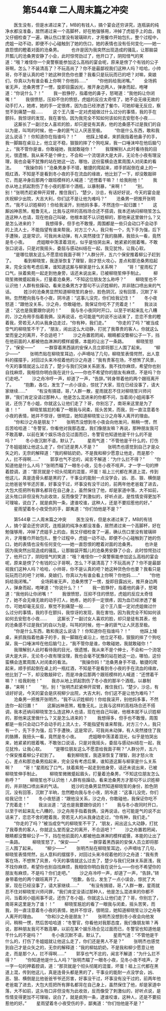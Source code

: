 # 　　第544章 二人周末篇之冲突
　　医生没有，但是水递过来了，MB的有钱人，搞个宴会还穷讲究，连瓶装的纯净水都没准备，居然递过来一个高脚杯，好在勉强够用，冲掉了虎姐手上的血，我又仔细检查了一遍，确认伤口里没有玻璃碎片，才用餐巾开始包扎，整个过程中，虎姐一动不动，即便不小心碰触到了她的伤口，她的表情也没有任何变化——她一直怨恨的瞪着对面的沧桑男。
　　也许是因为我突然出现造成的骚乱，让那脑袋开瓢儿的沧桑男安静了小会，此时惊愕劲过了，他开口了，阴阳怪气的笑道：“哦？难怪你一个臭警察能参加这么高档的宴会呢，原来是傍了个有钱的公子哥啊，怎么？不装清高了？不玩高尚了？你不是最鄙视我们这种人吗？哈哈，小帅哥，你不是认真的吧？她这种货色你也要？我看只是玩玩而已的吧？对嘛，臭娘们，你真以为有谁会看上你啊？你他妈……”
　　“你他妈给我闭嘴。”
　　全场鸦雀无声，沧桑男愣了一愣，旋即目露凶光，推开身边两人，弹身而起，咆哮道：“你说什么？！”
　　我一脸狰狞，指着他的鼻子，怒喝道：“我他妈让你闭嘴！”
　　我很愤怒，压抑不住的愤怒，虎姐的反应太奇怪了，她不会无缘无故的动手打人，她疼，她的手一定很疼，因为血已经渗透了餐巾，可她却毫无反应，察觉不到痛楚一般……
　　这个王八蛋一定对虎姐做过什么过分的事情，我的手在颤抖，我惊讶的发现，我在害怕，因为我完全不知如何该如何去安慰冬小夜……
　　这厮长了一副讨女人喜欢的脸，却只是徒有其表，他的沧桑感不过是我们的自以为是，叫骂的时候，他一身的匪气让人厌恶至极。
　　“你是什么东西，敢和我这么说话？！你知道你在指谁吗？！”
　　他踩上矮桌，来抓我指着他鼻子的手，我一脚踹在桌沿上，他立足不稳，狠狠的摔了个狗吃屎，我一口唾沫啐在他后脑勺上，“我不管你是谁，你敢碰她，我就敢碰你！”
　　我理解别人此时看待我的目光，很遗憾，我从来不是个绅士，不会和一个流氓讲大是大非，无论冬小夜有理没理，我也会毫不犹豫的站在她这一边，哪怕，这份蛮横会连累周围人对闵柔的看法。
　　“我操你妈！”沧桑男身手不错，敏捷的爬起来，顺手抓起倒在桌上的一瓶红酒，不知是不是看到冬小夜的手在流血的缘故，他比划了一下，却没敢敲碎它，而是冲身后那两个跟班模样的人喊道：“还愣着干嘛？！给我削他！”
　　我亦从地上抓起割伤了冬小夜的那半个酒瓶，以暴制暴，“来啊！”
　　“别，别！”张明杰赶紧伸开双臂，推住我们，“楚少，沙总，有话好好说，今天的宴会是庆祝柳少出院，大吉大利，你们这不是让他为难吗？”
　　沧桑男一把推开张明杰，“我不认识姓柳的！你给我滚开，别他妈多事，不然连你一起归置！”
　　这厮凶神恶煞，粗鲁无礼，比我与这样的高档场合还不搭调，我本还纳闷柳晓笙怎么连这种人也请，现在他自己叫破，他根本就不认识姓柳的，那他来这里做什么？又是怎么进来的？
　　我想得多，但手也不敢慢，周围都是一些只会动口不会动手的上流人士，不能指望有谁来帮我，对方三个人，我只有一个，先下手为强，后下手遭殃，这是常识，可我尚未动弹，有人突然搂住了我的胳膊，我扭头一看，竟然是冬小夜。
　　虎姐眼中荡漾着泪光，似乎是怕哭出来，她紧紧的抿着嘴，不敢张口说话，只是对我摇头，委屈与感动纠结在一起，我见犹怜，让我心软。
　　“是哪位朋友这么不愿意给我面子啊？”人群分开，五六个保安推着柳公子赶到了。
　　看到柳晓笙，我逐渐恢复了理智，刚才怒火攻心，差点和那沧桑男掐起来，完全没有考虑后果，谁知道这厮与柳家是什么关系啊？
　　“哥！”星雨松了口气，扶着紫苑一起走到他身旁，话还未说出来，已被柳晓笙伸手制止。
　　柳晓笙微微蹙起眉头，打量着沧桑男，“不知这位朋友怎么称呼？”
　　柳晓笙也不认识他！人群有些躁动，看来沧桑男方才那句不认识姓柳的，并非随口喷出来的气话。
　　姓沙的沧桑男显然知道柳晓笙的身份，脸色阴沉，没有回答，沉默了半晌，忽然瞪向我与冬小夜，阴冷道：“这事儿没完，你们给我记住！”
　　冬小夜怒道：“跟他没关系，沙之舟，你敢碰他，我保证你吃不了兜着走！”
　　我淡淡道：“这也是我要跟你说的！”
　　我与冬小夜同时开口，以至于听起来乱七八糟的，沙之舟用手指着我俩，没再说话，也可能是气的说不出话来了，恋恋不舍的瞪着我，旁若无人的从我身边走过，“你有种，我们走。”
　　“你走的了吗？”被当成空气的柳晓笙不干了，“朋友，闹出这么大动静，打扰了我尊贵的客人，你就这么堂而皇之的离开，不合适吧？”
　　沙之舟置若罔闻，眼睛都没瞥柳公子一下，挡在他前面的人都被他血淋淋的模样威慑，本能的让出了一条路。
　　柳晓笙怒了，“保安——”
　　一群穿着黑西装的安保人员立即将那三人围了起来。
　　“柳少——”
　　张明杰贴在柳晓笙耳边，小声嘀咕了几句，柳晓笙表情愕然，出人意料的摆摆手，对回过头来冷视着他的沙之舟道：“我有贵客在场，不想煞了风景，今天的事情就这么过去了，楚少与我们兄妹关系匪浅，我不找你麻烦，希望你也别自找麻烦，我相信你明白我在说什么——你也不希望你的朋友有麻烦，不是吗？你们走吧。”
　　沙之舟冷哼一声，却道了一声，“告辞。”转身带着他的两个跟班离开了。
　　“抱歉，各位，发生了一点小误会，惊扰了大家，现在已经没事了，请大家继续……”
　　“有没有搞错，哥，”人群一散，星雨就忍不住对柳晓笙兴师问罪，“我们肯定没请过那种人，他是怎么混进来的你都不问，当着闵小姐闹事不说，还伤了冬小姐，你就这么让他们走了？哥，你别忘了，南哥来这里是为了谁！！”
　　柳晓笙尴尬的看了一眼我与闵柔，摇头苦笑，而我，则一直注意着冬小夜的表情，她并不惊讶，很明显，她知道柳晓笙让沙之舟等人离开的理由。
　　“你和沙之舟是朋友？”
　　张明杰没想到冬小夜会向他发问，稍稍一愣，然后苦哈哈道：“冬警官，你看他对我那态度，我们像朋友嘛？再说，那种朋友我可不敢高攀，以前在某个娱乐场合见过面而已，冬警官也知道他是干什么的不是吗？”
　　冬小夜沉默不语，默认了。
　　星雨气道：“不管他是干什么的，打伤了冬姐姐就让他这么走了，你们还是男人不是？”
　　张明杰也感觉到自己才是众矢之的，无奈的解释道：“我的柳姑奶奶，不是我和柳少愿意让他走，而是那个人，拦不得啊……”
　　郭享也气不忿的，闻言不解道：“为什么拦不得？”
　　“你知道他是什么人吗？”张明杰瞄了一眼冬小夜，见冬小夜不吱声，才一字一句的押着腔调，道：“那货就是个彻头彻尾的混蛋，坏蛋！祖上三代都在黑道上混，传到他这儿，真是连骨头都是黑的了，干事业的能耐一点没学会，凶、恶、狠、横倒是比他爸爸爷爷还厉害，好事没干过，坏事没有没干过的，前两年他老爸栽了进去，大包大揽把所有罪名都背在自己身上，虽然保住了他，却是家道中落，大不如前，这头牲口非但没有为此收敛，反而像受了刺激似的，好听点说，是性情变得更加不可理喻，说白了，就是疯狗一条，逮谁咬谁，这种人，还是不要招惹他的好。”
　　星雨望着冬小夜受伤的手，鄙夷道：“你们怕他是不是？”

　　第544章 二人周末篇之冲突
　　医生没有，但是水递过来了，MB的有钱人，搞个宴会还穷讲究，连瓶装的纯净水都没准备，居然递过来一个高脚杯，好在勉强够用，冲掉了虎姐手上的血，我又仔细检查了一遍，确认伤口里没有玻璃碎片，才用餐巾开始包扎，整个过程中，虎姐一动不动，即便不小心碰触到了她的伤口，她的表情也没有任何变化——她一直怨恨的瞪着对面的沧桑男。
　　也许是因为我突然出现造成的骚乱，让那脑袋开瓢儿的沧桑男安静了小会，此时惊愕劲过了，他开口了，阴阳怪气的笑道：“哦？难怪你一个臭警察能参加这么高档的宴会呢，原来是傍了个有钱的公子哥啊，怎么？不装清高了？不玩高尚了？你不是最鄙视我们这种人吗？哈哈，小帅哥，你不是认真的吧？她这种货色你也要？我看只是玩玩而已的吧？对嘛，臭娘们，你真以为有谁会看上你啊？你他妈……”
　　“你他妈给我闭嘴。”
　　全场鸦雀无声，沧桑男愣了一愣，旋即目露凶光，推开身边两人，弹身而起，咆哮道：“你说什么？！”
　　我一脸狰狞，指着他的鼻子，怒喝道：“我他妈让你闭嘴！”
　　我很愤怒，压抑不住的愤怒，虎姐的反应太奇怪了，她不会无缘无故的动手打人，她疼，她的手一定很疼，因为血已经渗透了餐巾，可她却毫无反应，察觉不到痛楚一般……
　　这个王八蛋一定对虎姐做过什么过分的事情，我的手在颤抖，我惊讶的发现，我在害怕，因为我完全不知如何该如何去安慰冬小夜……
　　这厮长了一副讨女人喜欢的脸，却只是徒有其表，他的沧桑感不过是我们的自以为是，叫骂的时候，他一身的匪气让人厌恶至极。
　　“你是什么东西，敢和我这么说话？！你知道你在指谁吗？！”
　　他踩上矮桌，来抓我指着他鼻子的手，我一脚踹在桌沿上，他立足不稳，狠狠的摔了个狗吃屎，我一口唾沫啐在他后脑勺上，“我不管你是谁，你敢碰她，我就敢碰你！”
　　我理解别人此时看待我的目光，很遗憾，我从来不是个绅士，不会和一个流氓讲大是大非，无论冬小夜有理没理，我也会毫不犹豫的站在她这一边，哪怕，这份蛮横会连累周围人对闵柔的看法。
　　“我操你妈！”沧桑男身手不错，敏捷的爬起来，顺手抓起倒在桌上的一瓶红酒，不知是不是看到冬小夜的手在流血的缘故，他比划了一下，却没敢敲碎它，而是冲身后那两个跟班模样的人喊道：“还愣着干嘛？！给我削他！”
　　我亦从地上抓起割伤了冬小夜的那半个酒瓶，以暴制暴，“来啊！”
　　“别，别！”张明杰赶紧伸开双臂，推住我们，“楚少，沙总，有话好好说，今天的宴会是庆祝柳少出院，大吉大利，你们这不是让他为难吗？”
　　沧桑男一把推开张明杰，“我不认识姓柳的！你给我滚开，别他妈多事，不然连你一起归置！”
　　这厮凶神恶煞，粗鲁无礼，比我与这样的高档场合还不搭调，我本还纳闷柳晓笙怎么连这种人也请，现在他自己叫破，他根本就不认识姓柳的，那他来这里做什么？又是怎么进来的？
　　我想得多，但手也不敢慢，周围都是一些只会动口不会动手的上流人士，不能指望有谁来帮我，对方三个人，我只有一个，先下手为强，后下手遭殃，这是常识，可我尚未动弹，有人突然搂住了我的胳膊，我扭头一看，竟然是冬小夜。
　　虎姐眼中荡漾着泪光，似乎是怕哭出来，她紧紧的抿着嘴，不敢张口说话，只是对我摇头，委屈与感动纠结在一起，我见犹怜，让我心软。
　　“是哪位朋友这么不愿意给我面子啊？”人群分开，五六个保安推着柳公子赶到了。
　　看到柳晓笙，我逐渐恢复了理智，刚才怒火攻心，差点和那沧桑男掐起来，完全没有考虑后果，谁知道这厮与柳家是什么关系啊？
　　“哥！”星雨松了口气，扶着紫苑一起走到他身旁，话还未说出来，已被柳晓笙伸手制止。
　　柳晓笙微微蹙起眉头，打量着沧桑男，“不知这位朋友怎么称呼？”
　　柳晓笙也不认识他！人群有些躁动，看来沧桑男方才那句不认识姓柳的，并非随口喷出来的气话。
　　姓沙的沧桑男显然知道柳晓笙的身份，脸色阴沉，没有回答，沉默了半晌，忽然瞪向我与冬小夜，阴冷道：“这事儿没完，你们给我记住！”
　　冬小夜怒道：“跟他没关系，沙之舟，你敢碰他，我保证你吃不了兜着走！”
　　我淡淡道：“这也是我要跟你说的！”
　　我与冬小夜同时开口，以至于听起来乱七八糟的，沙之舟用手指着我俩，没再说话，也可能是气的说不出话来了，恋恋不舍的瞪着我，旁若无人的从我身边走过，“你有种，我们走。”
　　“你走的了吗？”被当成空气的柳晓笙不干了，“朋友，闹出这么大动静，打扰了我尊贵的客人，你就这么堂而皇之的离开，不合适吧？”
　　沙之舟置若罔闻，眼睛都没瞥柳公子一下，挡在他前面的人都被他血淋淋的模样威慑，本能的让出了一条路。
　　柳晓笙怒了，“保安——”
　　一群穿着黑西装的安保人员立即将那三人围了起来。
　　“柳少——”
　　张明杰贴在柳晓笙耳边，小声嘀咕了几句，柳晓笙表情愕然，出人意料的摆摆手，对回过头来冷视着他的沙之舟道：“我有贵客在场，不想煞了风景，今天的事情就这么过去了，楚少与我们兄妹关系匪浅，我不找你麻烦，希望你也别自找麻烦，我相信你明白我在说什么——你也不希望你的朋友有麻烦，不是吗？你们走吧。”
　　沙之舟冷哼一声，却道了一声，“告辞。”转身带着他的两个跟班离开了。
　　“抱歉，各位，发生了一点小误会，惊扰了大家，现在已经没事了，请大家继续……”
　　“有没有搞错，哥，”人群一散，星雨就忍不住对柳晓笙兴师问罪，“我们肯定没请过那种人，他是怎么混进来的你都不问，当着闵小姐闹事不说，还伤了冬小姐，你就这么让他们走了？哥，你别忘了，南哥来这里是为了谁！！”
　　柳晓笙尴尬的看了一眼我与闵柔，摇头苦笑，而我，则一直注意着冬小夜的表情，她并不惊讶，很明显，她知道柳晓笙让沙之舟等人离开的理由。
　　“你和沙之舟是朋友？”
　　张明杰没想到冬小夜会向他发问，稍稍一愣，然后苦哈哈道：“冬警官，你看他对我那态度，我们像朋友嘛？再说，那种朋友我可不敢高攀，以前在某个娱乐场合见过面而已，冬警官也知道他是干什么的不是吗？”
　　冬小夜沉默不语，默认了。
　　星雨气道：“不管他是干什么的，打伤了冬姐姐就让他这么走了，你们还是男人不是？”
　　张明杰也感觉到自己才是众矢之的，无奈的解释道：“我的柳姑奶奶，不是我和柳少愿意让他走，而是那个人，拦不得啊……”
　　郭享也气不忿的，闻言不解道：“为什么拦不得？”
　　“你知道他是什么人吗？”张明杰瞄了一眼冬小夜，见冬小夜不吱声，才一字一句的押着腔调，道：“那货就是个彻头彻尾的混蛋，坏蛋！祖上三代都在黑道上混，传到他这儿，真是连骨头都是黑的了，干事业的能耐一点没学会，凶、恶、狠、横倒是比他爸爸爷爷还厉害，好事没干过，坏事没有没干过的，前两年他老爸栽了进去，大包大揽把所有罪名都背在自己身上，虽然保住了他，却是家道中落，大不如前，这头牲口非但没有为此收敛，反而像受了刺激似的，好听点说，是性情变得更加不可理喻，说白了，就是疯狗一条，逮谁咬谁，这种人，还是不要招惹他的好。”
　　星雨望着冬小夜受伤的手，鄙夷道：“你们怕他是不是？”

